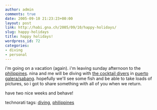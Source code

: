 ```yaml
---
author: admin
comments: true
date: 2005-09-10 21:23:23+00:00
layout: post
link: http://habi.gna.ch/2005/09/10/happy-holidays/
slug: happy-holidays
title: happy holidays!
wordpress_id: 72
categories:
- diving
- personal
---
```



i'm going on a vacation (again). i'm leaving sunday afternoon to the [philippines](http://www.tourism.gov.ph/). nina and me will be diving with [the cocktail divers](http://www.wetexpedition.de/) in [puerto galera/sabang](http://www.google.com/search?&q=puerto+galera/sabang). hopefully we'll see some fish and be able to take loads of pictures, so i got to share something with all of you when we return.



have two nice weeks and behave!





technorati tags: [diving](http://www.technorati.com/tag/diving), [philippines](http://www.technorati.com/tag/philippines)
